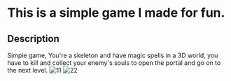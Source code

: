 # This is a simple game I made for fun.
## Description
Simple game, You're a skeleton and have magic spells in a 3D world, you have to kill and collect your enemy's souls to open the portal and go on to the next level.
![11](https://github.com/Diary-hub/Rudy-VS-DocXy/assets/39463871/010f56c0-b6ed-4ba7-8056-bd743fa67c63)
![22](https://github.com/Diary-hub/Rudy-VS-DocXy/assets/39463871/22b0c6df-3afd-4151-b7f4-e3f54704e8b4)
